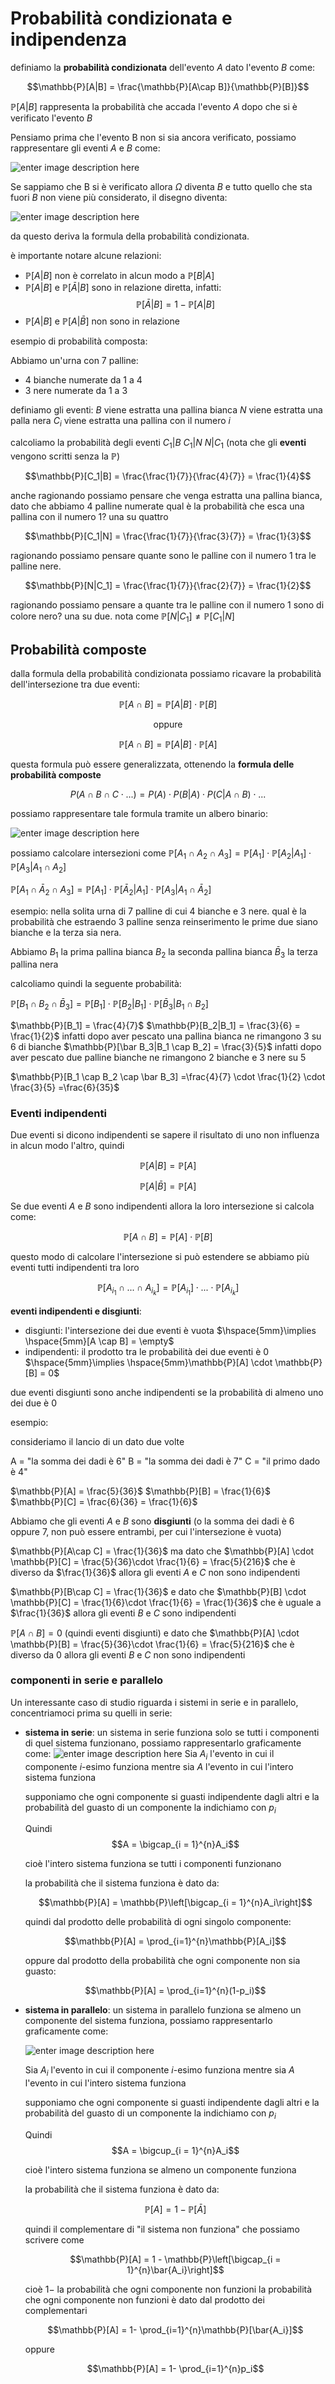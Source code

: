 ﻿# Probabilità condizionata e indipendenza

definiamo la **probabilità condizionata** dell'evento $A$ dato l'evento $B$ come:

$$\mathbb{P}[A|B] = \frac{\mathbb{P}[A\cap B]}{\mathbb{P}[B]}$$

$\mathbb{P}[A|B]$ rappresenta la probabilità che accada l'evento $A$ dopo che si è verificato l'evento $B$

Pensiamo prima che l'evento B non si sia ancora verificato, possiamo rappresentare gli eventi $A$ e $B$ come:

![enter image description here](https://i.ibb.co/kXCHJgX/prob-cond.png)

Se sappiamo che B si è verificato allora $\Omega$ diventa $B$ e tutto quello che sta fuori $B$ non viene più considerato, il disegno diventa:

![enter image description here](https://i.ibb.co/tHywH6g/prob-cond2.png)

da questo deriva la formula della probabilità condizionata.

è importante notare alcune relazioni:
- $\mathbb{P}[A|B]$ non è correlato in alcun modo a $\mathbb{P}[B|A]$
- $\mathbb{P}[A|B]$ e $\mathbb{P}[\bar{A}|B]$ sono in relazione diretta, infatti:
$$\mathbb{P}[\bar{A}|B] = 1-\mathbb{P}[A|B]$$
- $\mathbb{P}[A|B]$ e $\mathbb{P}[A|\bar{B}]$ non sono in relazione

esempio di probabilità composta:

Abbiamo un'urna con 7 palline:
- 4 bianche numerate da 1 a 4
- 3 nere numerate da 1 a 3

definiamo gli eventi:
$B$ viene estratta una pallina bianca
$N$ viene estratta una palla nera
$C_i$ viene estratta una pallina con il numero $i$

calcoliamo la probabilità degli eventi 
$C_1|B$
$C_1|N$
$N|C_1$
(nota che gli **eventi** vengono scritti senza la $\mathbb{P}$)

$$\mathbb{P}[C_1|B] = \frac{\frac{1}{7}}{\frac{4}{7}} = \frac{1}{4}$$

anche ragionando possiamo pensare che venga estratta una pallina bianca, dato che abbiamo 4 palline numerate qual è la probabilità che esca una pallina con il numero 1? una su quattro

$$\mathbb{P}[C_1|N] = \frac{\frac{1}{7}}{\frac{3}{7}} = \frac{1}{3}$$

ragionando possiamo pensare quante sono le palline con il numero 1 tra le palline nere.

$$\mathbb{P}[N|C_1] = \frac{\frac{1}{7}}{\frac{2}{7}} = \frac{1}{2}$$

ragionando possiamo pensare a quante tra le palline con il numero 1 sono di colore nero? una su due.
nota come $\mathbb{P}[N|C_1] \neq \mathbb{P}[C_1|N]$


## Probabilità composte

dalla formula della probabilità condizionata possiamo ricavare la probabilità dell'intersezione tra due eventi:

$$\mathbb{P}[A\cap B] = \mathbb{P}[A|B] \cdot \mathbb{P}[B]$$

$$\text{oppure}$$

$$\mathbb{P}[A\cap B] = \mathbb{P}[A|B] \cdot \mathbb{P}[A]$$

questa formula può essere generalizzata, ottenendo la **formula delle probabilità composte**

$$P(A \cap B \cap C \cdot...) = P(A) \cdot P(B | A) \cdot P(C | A \cap B) \cdot...$$

possiamo rappresentare tale formula tramite un albero binario:

![enter image description here](https://i.ibb.co/5Kff3Qq/alberello.png)

possiamo calcolare intersezioni come
$\mathbb{P}[A_1 \cap A_2 \cap A_3] =\mathbb{P}[A_1] \cdot \mathbb{P}[A_2|A_1]\cdot \mathbb{P}[A_3|A_1 \cap A_2]$

$\mathbb{P}[A_1 \cap \bar A_2 \cap A_3] =\mathbb{P}[A_1] \cdot \mathbb{P}[\bar A_2|A_1]\cdot \mathbb{P}[A_3|A_1 \cap \bar A_2]$


esempio:
nella solita urna di 7 palline di cui 4 bianche e 3 nere.
qual è la probabilità che estraendo 3 palline senza reinserimento le prime due siano bianche e la terza sia nera.

Abbiamo
$B_1$ la prima pallina bianca
$B_2$ la seconda pallina bianca
$\bar B_3$ la terza pallina nera

calcoliamo quindi la seguente probabilità:

$\mathbb{P}[B_1 \cap B_2 \cap \bar B_3] = \mathbb{P}[B_1] \cdot \mathbb{P}[B_2|B_1]\cdot \mathbb{P}[\bar B_3|B_1 \cap B_2]$

$\mathbb{P}[B_1] = \frac{4}{7}$
$\mathbb{P}[B_2|B_1] = \frac{3}{6} = \frac{1}{2}$ infatti dopo aver pescato una pallina bianca ne rimangono 3 su 6 di bianche
$\mathbb{P}[\bar B_3|B_1 \cap B_2] = \frac{3}{5}$ infatti dopo aver pescato due palline bianche ne rimangono 2 bianche e 3 nere su 5

$\mathbb{P}[B_1 \cap B_2 \cap \bar B_3] =\frac{4}{7} \cdot \frac{1}{2} \cdot \frac{3}{5} =\frac{6}{35}$

### Eventi indipendenti

Due eventi si dicono indipendenti se sapere il risultato di uno non influenza in alcun modo l'altro, quindi

$$\mathbb{P}[A|B] = \mathbb{P}[A]$$

$$\mathbb{P}[A|\bar B] = \mathbb{P}[A]$$

Se due eventi $A$ e $B$ sono indipendenti allora la loro intersezione si calcola come:

$$\mathbb{P}[A \cap B] = \mathbb{P}[A] \cdot \mathbb{P}[B]$$

questo modo di calcolare l'intersezione si può estendere se abbiamo più eventi tutti indipendenti tra loro

$$\mathbb{P}[A_{i_1} \cap ...\cap A_{i_k}] = \mathbb{P}[A_{i_1}] \cdot ... \cdot \mathbb{P}[A_{i_k}]$$

**eventi indipendenti e disgiunti**:

- disgiunti: l'intersezione dei due eventi è vuota $\hspace{5mm}\implies \hspace{5mm}[A \cap B] = \empty$
- indipendenti: il prodotto tra le probabilità dei due eventi è $0$ $\hspace{5mm}\implies \hspace{5mm}\mathbb{P}[A] \cdot \mathbb{P}[B] = 0$

due eventi disgiunti sono anche indipendenti se la probabilità di almeno uno dei due è $0$


esempio:

consideriamo il lancio di un dato due volte

A = "la somma dei dadi è 6"
B = "la somma dei dadi è 7"
C = "il primo dado è 4"

$\mathbb{P}[A] = \frac{5}{36}$
$\mathbb{P}[B] = \frac{1}{6}$
$\mathbb{P}[C] = \frac{6}{36} = \frac{1}{6}$

Abbiamo che gli eventi $A$ e $B$ sono **disgiunti** (o la somma dei dadi è 6 oppure 7, non può essere entrambi, per cui l'intersezione è vuota)

$\mathbb{P}[A\cap C] = \frac{1}{36}$
ma dato che $\mathbb{P}[A] \cdot \mathbb{P}[C] = \frac{5}{36}\cdot \frac{1}{6} = \frac{5}{216}$ che è diverso da $\frac{1}{36}$ allora gli eventi $A$ e  $C$ non sono indipendenti

$\mathbb{P}[B\cap C] = \frac{1}{36}$
e dato che $\mathbb{P}[B] \cdot \mathbb{P}[C] = \frac{1}{6}\cdot \frac{1}{6} = \frac{1}{36}$ che è uguale a $\frac{1}{36}$ allora gli eventi $B$ e  $C$ sono indipendenti

$\mathbb{P}[A\cap B] = 0$ (quindi eventi disgiunti)
e dato che $\mathbb{P}[A] \cdot \mathbb{P}[B] = \frac{5}{36}\cdot \frac{1}{6} = \frac{5}{216}$ che è diverso da $0$ allora gli eventi $B$ e $C$ non sono indipendenti


### componenti in serie e parallelo

Un interessante caso di studio riguarda i sistemi in serie e in parallelo, concentriamoci prima su quelli in serie:

- **sistema in serie**:
	un sistema in serie funziona solo se tutti i componenti di quel sistema funzionano, possiamo rappresentarlo graficamente come:
	![enter image description here](https://i.ibb.co/Jsm1PQ7/serie.png)
Sia $A_i$ l'evento in cui il componente $i$-esimo funziona
mentre sia $A$ l'evento in cui l'intero sistema funziona

	supponiamo che ogni componente si guasti indipendente dagli altri e la probabilità del guasto di un componente la indichiamo con $p_i$

	Quindi 
	$$A = \bigcap_{i = 1}^{n}A_i$$
	
	cioè l'intero sistema funziona se tutti i componenti funzionano

	la probabilità che il sistema funziona è dato da:

	$$\mathbb{P}[A] = \mathbb{P}\left[\bigcap_{i = 1}^{n}A_i\right]$$

	quindi dal prodotto delle probabilità di ogni singolo componente:
	
	$$\mathbb{P}[A] = \prod_{i=1}^{n}\mathbb{P}[A_i]$$

	oppure dal prodotto della probabilità che ogni componente non sia guasto:

	$$\mathbb{P}[A] = \prod_{i=1}^{n}(1-p_i)$$

- **sistema in parallelo**:
	un sistema in parallelo funziona se almeno un componente del sistema funziona, possiamo rappresentarlo graficamente come:

	![enter image description here](https://i.ibb.co/gR7hDNQ/parallelo.png)

	Sia $A_i$ l'evento in cui il componente $i$-esimo funziona
mentre sia $A$ l'evento in cui l'intero sistema funziona

	supponiamo che ogni componente si guasti indipendente dagli altri e la probabilità del guasto di un componente la indichiamo con $p_i$

	Quindi 
	$$A = \bigcup_{i = 1}^{n}A_i$$
	
	cioè l'intero sistema funziona se almeno un componente funziona

	la probabilità che il sistema funziona è dato da:

	$$\mathbb{P}[A] = 1 - \mathbb{P}[\bar A]$$

	quindi il complementare di "il sistema non funziona" che possiamo scrivere come

	$$\mathbb{P}[A] = 1 - \mathbb{P}\left[\bigcap_{i = 1}^{n}\bar{A_i}\right]$$

	cioè $1 -$ la probabilità che ogni componente non funzioni
	la probabilità che ogni componente non funzioni è dato dal prodotto dei complementari

	$$\mathbb{P}[A] = 1- \prod_{i=1}^{n}\mathbb{P}[\bar{A_i}]$$

	oppure
	
	$$\mathbb{P}[A] = 1- \prod_{i=1}^{n}p_i$$
